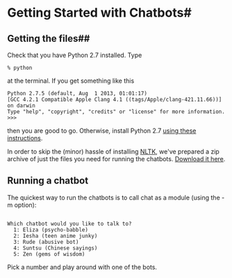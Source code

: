 # Getting Started with Chatbots#

## Getting the files##

Check that you have Python 2.7 installed. Type

	% python

at the terminal. If you get something like this

	Python 2.7.5 (default, Aug  1 2013, 01:01:17)
	[GCC 4.2.1 Compatible Apple Clang 4.1 ((tags/Apple/clang-421.11.66))] on darwin
	Type "help", "copyright", "credits" or "license" for more information.
	>>>

then you are good to go. Otherwise, install Python 2.7
[using these instructions](http://www.python.org/getit/releases/2.7.5/).

In order to skip the (minor) hassle of installing
[NLTK](http://nltk.org/install.html), we've prepared a zip archive of
just the files you need for running the chatbots. [Download it
here](http://data.inf.ed.ac.uk/catalog/storage/f/2013-10-15T11%3A50%3A03.026Z/chat.zip).

## Running a chatbot ##

The quickest way to run the chatbots is to call chat as a module (using the -m option):

````% python -m chat

Which chatbot would you like to talk to?
  1: Eliza (psycho-babble)
  2: Iesha (teen anime junky)
  3: Rude (abusive bot)
  4: Suntsu (Chinese sayings)
  5: Zen (gems of wisdom)
````

Pick a number and play around with one of the bots. 